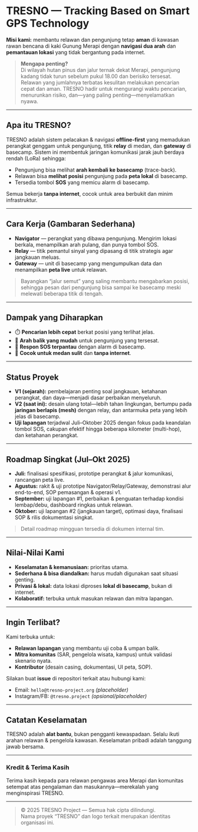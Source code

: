 # TRESNO — Tracking Based on Smart GPS Technology

**Misi kami:** membantu relawan dan pengunjung tetap **aman** di kawasan rawan bencana di kaki Gunung Merapi dengan **navigasi dua arah** dan **pemantauan lokasi** yang tidak bergantung pada internet.

> **Mengapa penting?**  
> Di wilayah hutan pinus dan jalur ternak dekat Merapi, pengunjung kadang tidak turun sebelum pukul 18.00 dan berisiko tersesat. Relawan yang jumlahnya terbatas kesulitan melakukan pencarian cepat dan aman. TRESNO hadir untuk mengurangi waktu pencarian, menurunkan risiko, dan—yang paling penting—menyelamatkan nyawa.

---

## Apa itu TRESNO?

TRESNO adalah sistem pelacakan & navigasi **offline-first** yang memadukan perangkat genggam untuk pengunjung, titik **relay** di medan, dan **gateway** di basecamp. Sistem ini membentuk jaringan komunikasi jarak jauh berdaya rendah (LoRa) sehingga:

- Pengunjung bisa melihat **arah kembali ke basecamp** (trace-back).
- Relawan bisa **melihat posisi** pengunjung pada **peta lokal** di basecamp.
- Tersedia tombol **SOS** yang memicu alarm di basecamp.

Semua bekerja **tanpa internet**, cocok untuk area berbukit dan minim infrastruktur.

---

## Cara Kerja (Gambaran Sederhana)

- **Navigator** — perangkat yang dibawa pengunjung. Mengirim lokasi berkala, menampilkan arah pulang, dan punya tombol SOS.
- **Relay** — titik pemantul sinyal yang dipasang di titik strategis agar jangkauan meluas.
- **Gateway** — unit di basecamp yang mengumpulkan data dan menampilkan **peta live** untuk relawan.

> Bayangkan “jalur semut” yang saling membantu mengabarkan posisi, sehingga pesan dari pengunjung bisa sampai ke basecamp meski melewati beberapa titik di tengah.

---

## Dampak yang Diharapkan

- ⏱️ **Pencarian lebih cepat** berkat posisi yang terlihat jelas.  
- 🧭 **Arah balik yang mudah** untuk pengunjung yang tersesat.  
- 🛟 **Respon SOS terpantau** dengan alarm di basecamp.  
- 🌲 **Cocok untuk medan sulit** dan **tanpa internet**.

---

## Status Proyek

- **V1 (sejarah):** pembelajaran penting soal jangkauan, ketahanan perangkat, dan daya—menjadi dasar perbaikan menyeluruh.  
- **V2 (saat ini):** desain ulang total—lebih tahan lingkungan, bertumpu pada **jaringan berlapis (mesh)** dengan relay, dan antarmuka peta yang lebih jelas di basecamp.  
- **Uji lapangan** terjadwal Juli–Oktober 2025 dengan fokus pada keandalan tombol SOS, cakupan efektif hingga beberapa kilometer (multi-hop), dan ketahanan perangkat.

---

## Roadmap Singkat (Jul–Okt 2025)

- **Juli:** finalisasi spesifikasi, prototipe perangkat & jalur komunikasi, rancangan peta live.  
- **Agustus:** rakit & uji prototipe Navigator/Relay/Gateway, demonstrasi alur end-to-end, SOP pemasangan & operasi v1.  
- **September:** uji lapangan #1, perbaikan & penguatan terhadap kondisi lembap/debu, dashboard ringkas untuk relawan.  
- **Oktober:** uji lapangan #2 (jangkauan target), optimasi daya, finalisasi SOP & rilis dokumentasi singkat.

> Detail roadmap mingguan tersedia di dokumen internal tim.

---

## Nilai-Nilai Kami

- **Keselamatan & kemanusiaan:** prioritas utama.  
- **Sederhana & bisa diandalkan:** harus mudah digunakan saat situasi genting.  
- **Privasi & lokal:** data lokasi diproses **lokal di basecamp**, bukan di internet.  
- **Kolaboratif:** terbuka untuk masukan relawan dan mitra lapangan.

---

## Ingin Terlibat?

Kami terbuka untuk:
- **Relawan lapangan** yang membantu uji coba & umpan balik.
- **Mitra komunitas** (SAR, pengelola wisata, kampus) untuk validasi skenario nyata.
- **Kontributor** (desain casing, dokumentasi, UI peta, SOP).

Silakan buat **issue** di repositori terkait atau hubungi kami:
- Email: `hello@tresno-project.org` *(placeholder)*
- Instagram/FB: `@tresno.project` *(opsional/placeholder)*

---

## Catatan Keselamatan

TRESNO adalah **alat bantu**, bukan pengganti kewaspadaan. Selalu ikuti arahan relawan & pengelola kawasan. Keselamatan pribadi adalah tanggung jawab bersama.

---

### Kredit & Terima Kasih

Terima kasih kepada para relawan pengawas area Merapi dan komunitas setempat atas pengalaman dan masukannya—merekalah yang menginspirasi TRESNO.

---

> © 2025 TRESNO Project — Semua hak cipta dilindungi.  
> Nama proyek “TRESNO” dan logo terkait merupakan identitas organisasi ini.
